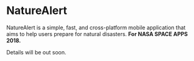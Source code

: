 # NatureAlert
NatureAlert is a simple, fast, and cross-platform mobile application that aims to help users prepare for natural disasters.
**For NASA SPACE APPS 2018.**

Details will be out soon.
